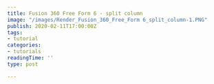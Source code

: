 ```yaml
---
title: Fusion 360 Free Form 6 - split column
image: "/images/Render_Fusion_360_Free_Form 6_split_column-1.PNG"
publish: 2020-02-11T17:00:00Z
tags:
- tutorial
categories:
- tutorials
readingTime: ''
type: post

---
```

